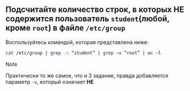 ## Подсчитайте количество строк, в которых НЕ содержится пользователь `student`(любой, кроме `root`)  в файле `/etc/group`

Воспользуйтесь командой, которая представлена ниже: 

```bash
cat /etc/group | grep -v “student” | grep –v “root” | wc –l
```

> [!NOTE]
> Практически то же самое, что и 3 задание, правда добавляется параметр `-v`, который означает **НЕ**


